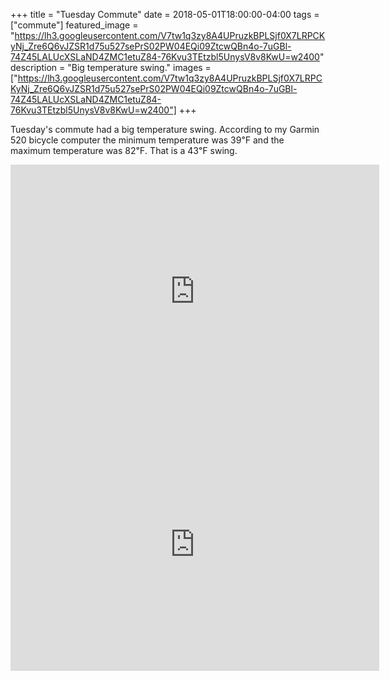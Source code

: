 +++
title =  "Tuesday Commute"
date = 2018-05-01T18:00:00-04:00
tags = ["commute"]
featured_image = "https://lh3.googleusercontent.com/V7tw1q3zy8A4UPruzkBPLSjf0X7LRPCKyNj_Zre6Q6vJZSR1d75u527sePrS02PW04EQi09ZtcwQBn4o-7uGBl-74Z45LALUcXSLaND4ZMC1etuZ84-76Kvu3TEtzbl5UnysV8v8KwU=w2400"
description = "Big temperature swing."
images = ["https://lh3.googleusercontent.com/V7tw1q3zy8A4UPruzkBPLSjf0X7LRPCKyNj_Zre6Q6vJZSR1d75u527sePrS02PW04EQi09ZtcwQBn4o-7uGBl-74Z45LALUcXSLaND4ZMC1etuZ84-76Kvu3TEtzbl5UnysV8v8KwU=w2400"]
+++

Tuesday's commute had a big temperature swing. According to my Garmin 520 bicycle computer the minimum temperature was 39℉ and the maximum temperature was 82℉. That is a 43℉ swing.  

<iframe height='405' width='590' frameborder='0' allowtransparency='true' scrolling='no' src='https://www.strava.com/activities/1542496598/embed/3d009616b847734ef0400b0e40a0192c924f313a'></iframe>

<iframe height='405' width='590' frameborder='0' allowtransparency='true' scrolling='no' src='https://www.strava.com/activities/1543995523/embed/a73c2ecfbdcfa97033e9ec4b6f91cc3bc575ff43'></iframe>
